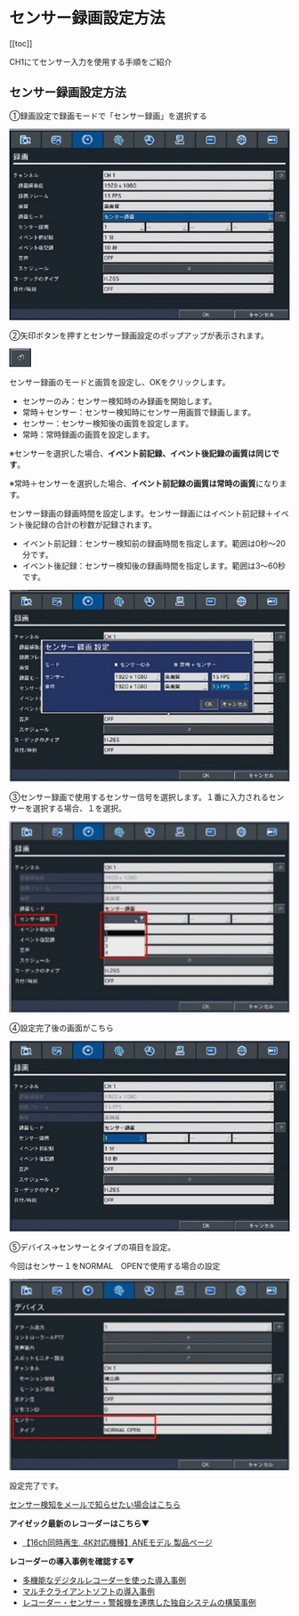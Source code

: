 # センサー録画設定方法

[[toc]]

CH1にてセンサー入力を使用する手順をご紹介

## センサー録画設定方法

①録画設定で録画モードで「センサー録画」を選択する

![](./images/sensor/001.jpg)


②矢印ボタンを押すとセンサー録画設定のポップアップが表示されます。

![](./images/sensor/002.jpg)


センサー録画のモードと画質を設定し、OKをクリックします。

- センサーのみ：センサー検知時のみ録画を開始します。
- 常時＋センサー：センサー検知時にセンサー用画質で録画します。
- センサー：センサー検知後の画質を設定します。
- 常時：常時録画の画質を設定します。
  
※センサーを選択した場合、**イベント前記録、イベント後記録の画質は同じです**。

※常時＋センサーを選択した場合、**イベント前記録の画質は常時の画質**になります。

センサー録画の録画時間を設定します。センサー録画にはイベント前記録＋イベント後記録の合計の秒数が記録されます。

- イベント前記録：センサー検知前の録画時間を指定します。範囲は0秒～20分です。
- イベント後記録：センサー検知後の録画時間を指定します。範囲は3～60秒です。


![](./images/sensor/003.jpg)

③センサー録画で使用するセンサー信号を選択します。１番に入力されるセンサーを選択する場合、１を選択。

![](./images/sensor/004.jpg)

④設定完了後の画面がこちら

![](./images/sensor/005.jpg)

⑤デバイス→センサーとタイプの項目を設定。

今回はセンサー１をNORMAL　OPENで使用する場合の設定

![](./images/sensor/006.jpg)

設定完了です。

[センサー検知をメールで知らせたい場合はこちら](./recorder-system-event.html)

**アイゼック最新のレコーダーはこちら▼**
- [【16ch同時再生, 4K対応機種】ANEモデル 製品ページ](https://isecj.jp/recorder/recorder-ane)

**レコーダーの導入事例を確認する▼**
- [多機能なデジタルレコーダーを使った導入事例](https://isecj.jp/case/security-enhancement)
- [マルチクライアントソフトの導入事例](https://isecj.jp/case/netcafe-camera)
- [レコーダー・センサー・警報機を連携した独自システムの構築事例](https://isecj.jp/case/system-design)

<!-- ⑥システム→システムイベント通知で、「センサー入力」→１に
メールをテキスト、又は動画を設定

![](./images/sensor/007.jpg)


⑦メール送信機能を設定します。

（メール送信機能の設定は[こちら](./function04-mail.html)）



⑧設定完了です。
センサーが働くとCH１の右上に「S」と表記されます。

![](./images/sensor/008.jpg)

![](./images/sensor/009.jpg)


⑨メールが送信されると下記のようなメールが届きます。

![](./images/sensor/010.jpg)

## ログの確認方法

検索画面でイベント検索を選択するとセンサーが働いた時間のログが確認出来ます。

![](./images/sensor/011.jpg)

![](./images/sensor/012.jpg)

センサー録画のログを選択して再生を押すと、イベントが発生した時の録画を再生する事ができます。

![](./images/sensor/012.jpg) -->
